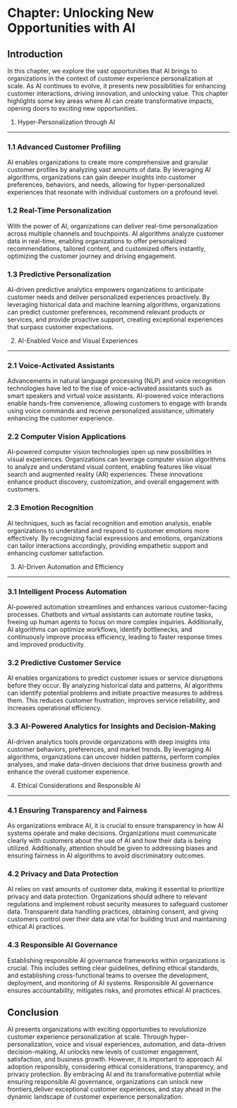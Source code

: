 Chapter: Unlocking New Opportunities with AI
============================================

Introduction
------------

In this chapter, we explore the vast opportunities that AI brings to organizations in the context of customer experience personalization at scale. As AI continues to evolve, it presents new possibilities for enhancing customer interactions, driving innovation, and unlocking value. This chapter highlights some key areas where AI can create transformative impacts, opening doors to exciting new opportunities.

1. Hyper-Personalization through AI
-----------------------------------

### 1.1 Advanced Customer Profiling

AI enables organizations to create more comprehensive and granular customer profiles by analyzing vast amounts of data. By leveraging AI algorithms, organizations can gain deeper insights into customer preferences, behaviors, and needs, allowing for hyper-personalized experiences that resonate with individual customers on a profound level.

### 1.2 Real-Time Personalization

With the power of AI, organizations can deliver real-time personalization across multiple channels and touchpoints. AI algorithms analyze customer data in real-time, enabling organizations to offer personalized recommendations, tailored content, and customized offers instantly, optimizing the customer journey and driving engagement.

### 1.3 Predictive Personalization

AI-driven predictive analytics empowers organizations to anticipate customer needs and deliver personalized experiences proactively. By leveraging historical data and machine learning algorithms, organizations can predict customer preferences, recommend relevant products or services, and provide proactive support, creating exceptional experiences that surpass customer expectations.

2. AI-Enabled Voice and Visual Experiences
------------------------------------------

### 2.1 Voice-Activated Assistants

Advancements in natural language processing (NLP) and voice recognition technologies have led to the rise of voice-activated assistants such as smart speakers and virtual voice assistants. AI-powered voice interactions enable hands-free convenience, allowing customers to engage with brands using voice commands and receive personalized assistance, ultimately enhancing the customer experience.

### 2.2 Computer Vision Applications

AI-powered computer vision technologies open up new possibilities in visual experiences. Organizations can leverage computer vision algorithms to analyze and understand visual content, enabling features like visual search and augmented reality (AR) experiences. These innovations enhance product discovery, customization, and overall engagement with customers.

### 2.3 Emotion Recognition

AI techniques, such as facial recognition and emotion analysis, enable organizations to understand and respond to customer emotions more effectively. By recognizing facial expressions and emotions, organizations can tailor interactions accordingly, providing empathetic support and enhancing customer satisfaction.

3. AI-Driven Automation and Efficiency
--------------------------------------

### 3.1 Intelligent Process Automation

AI-powered automation streamlines and enhances various customer-facing processes. Chatbots and virtual assistants can automate routine tasks, freeing up human agents to focus on more complex inquiries. Additionally, AI algorithms can optimize workflows, identify bottlenecks, and continuously improve process efficiency, leading to faster response times and improved productivity.

### 3.2 Predictive Customer Service

AI enables organizations to predict customer issues or service disruptions before they occur. By analyzing historical data and patterns, AI algorithms can identify potential problems and initiate proactive measures to address them. This reduces customer frustration, improves service reliability, and increases operational efficiency.

### 3.3 AI-Powered Analytics for Insights and Decision-Making

AI-driven analytics tools provide organizations with deep insights into customer behaviors, preferences, and market trends. By leveraging AI algorithms, organizations can uncover hidden patterns, perform complex analyses, and make data-driven decisions that drive business growth and enhance the overall customer experience.

4. Ethical Considerations and Responsible AI
--------------------------------------------

### 4.1 Ensuring Transparency and Fairness

As organizations embrace AI, it is crucial to ensure transparency in how AI systems operate and make decisions. Organizations must communicate clearly with customers about the use of AI and how their data is being utilized. Additionally, attention should be given to addressing biases and ensuring fairness in AI algorithms to avoid discriminatory outcomes.

### 4.2 Privacy and Data Protection

AI relies on vast amounts of customer data, making it essential to prioritize privacy and data protection. Organizations should adhere to relevant regulations and implement robust security measures to safeguard customer data. Transparent data handling practices, obtaining consent, and giving customers control over their data are vital for building trust and maintaining ethical AI practices.

### 4.3 Responsible AI Governance

Establishing responsible AI governance frameworks within organizations is crucial. This includes setting clear guidelines, defining ethical standards, and establishing cross-functional teams to oversee the development, deployment, and monitoring of AI systems. Responsible AI governance ensures accountability, mitigates risks, and promotes ethical AI practices.

Conclusion
----------

AI presents organizations with exciting opportunities to revolutionize customer experience personalization at scale. Through hyper-personalization, voice and visual experiences, automation, and data-driven decision-making, AI unlocks new levels of customer engagement, satisfaction, and business growth. However, it is important to approach AI adoption responsibly, considering ethical considerations, transparency, and privacy protection. By embracing AI and its transformative potential while ensuring responsible AI governance, organizations can unlock new frontiers,deliver exceptional customer experiences, and stay ahead in the dynamic landscape of customer experience personalization.

